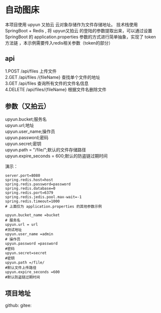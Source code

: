 # 自动图床
本项目使用 upyun 又拍云 云对象存储作为文件存储地址。
技术栈使用 SpringBoot + Redis ,
将 upyun又拍云 的登陆的参数提取出来，可以通过设置 SpringBoot 的 
application.properties 参数的方式进行简单抽象，实现了 token 方法链
，本示例需要传入redis相关参数（token的部分）

## api
1.POST       /api/files 上传文件  
2.GET        /api/files /{fileName} 查找单个文件的地址  
3.GET        /api/files  查询所有文件的文件名信息  
4.DELETE     /api/files/{fileName}  根据文件名删除文件  

## 参数（又拍云）
upyun.bucket;服务名  
upyun.url;地址  
upyun.user_name;操作员  
upyun.password;密码  
upyun.secret;密钥  
upyun.path = "/file/";默认的文件存储路径  
upyun.expire_seconds = 600;默认的防盗链过期时间  

演示：
```properties
server.port=8080
spring.redis.host=host
spring.redis.password=password
spring.redis.database=0
spring.redis.port=6379
spring.redis.jedis.pool.max-wait=-1
spring.redis.timeout=1000
# 上面仅为 application.properties 的其他参数示例

upyun.bucket_name =bucket 
# 服务名
upyun.url = url
#测试地址
upyun.user_name =admin
# 操作员
upyun.password =password
#密码
upyun.secret=secret
#密钥
upyun.path =/file/
#默认文件上传路径
upyun.expire_seconds =600
#默认防盗链过期时间
```
## 项目地址
github:
gitee:



